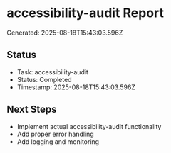 # accessibility-audit Report

Generated: 2025-08-18T15:43:03.596Z

## Status
- Task: accessibility-audit
- Status: Completed
- Timestamp: 2025-08-18T15:43:03.596Z

## Next Steps
- Implement actual accessibility-audit functionality
- Add proper error handling
- Add logging and monitoring
